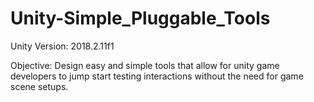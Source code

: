# Unity-Simple_Pluggable_Tools
Unity Version: 2018.2.11f1

Objective: Design easy and simple tools that allow for unity game developers to jump start testing interactions without the need for game scene setups.
